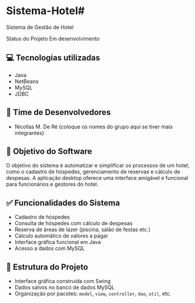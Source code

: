 # Sistema-Hotel# 
Sistema de Gestão de Hotel

 Status do Projeto
 Em desenvolvimento

## 💻 Tecnologias utilizadas
- Java
- NetBeans
- MySQL
- JDBC

## 👥 Time de Desenvolvedores
- Nicollas M. De Ré (coloque os nomes do grupo aqui se tiver mais integrantes)

## 🎯 Objetivo do Software
O objetivo do sistema é automatizar e simplificar os processos de um hotel, como o cadastro de hóspedes, gerenciamento de reservas e cálculo de despesas. A aplicação desktop oferece uma interface amigável e funcional para funcionários e gestores do hotel.

## ✅ Funcionalidades do Sistema
- Cadastro de hóspedes
- Consulta de hóspedes com cálculo de despesas
- Reserva de áreas de lazer (piscina, salão de festas etc.)
- Cálculo automático de valores a pagar
- Interface gráfica funcional em Java
- Acesso a dados com MySQL

## 📂 Estrutura do Projeto
- Interface gráfica construída com Swing
- Dados salvos no banco de dados MySQL
- Organização por pacotes: `model`, `view`, `controller`, `dao`, `util`, etc.
